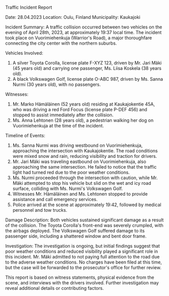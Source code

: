  Traffic Incident Report

Date: 28.04.2023
Location: Oulu, Finland
Municipality: Kaukajoki

Incident Summary:
A traffic collision occurred between two vehicles on the evening of April 28th, 2023, at approximately 19:37 local time. The incident took place on Vuorimiehenkuja (Warrior's Road), a major thoroughfare connecting the city center with the northern suburbs.

Vehicles Involved:
1. A silver Toyota Corolla, license plate F-XYZ 123, driven by Mr. Jari Mäki (45 years old) and carrying one passenger, Ms. Liisa Koskela (38 years old).
2. A black Volkswagen Golf, license plate O-ABC 987, driven by Ms. Sanna Nurmi (30 years old), with no passengers.

Witnesses:
1. Mr. Marko Hämäläinen (52 years old) residing at Kaukajokentie 45A, who was driving a red Ford Focus (license plate P-DEF 456) and stopped to assist immediately after the collision.
2. Ms. Anna Lehtonen (28 years old), a pedestrian walking her dog on Vuorimiehenkuja at the time of the incident.

Timeline of Events:
1. Ms. Sanna Nurmi was driving westbound on Vuorimiehenkuja, approaching the intersection with Kaukajokentie. The road conditions were mixed snow and rain, reducing visibility and traction for drivers.
2. Mr. Jari Mäki was traveling eastbound on Vuorimiehenkuja, also approaching the same intersection. He failed to notice that the traffic light had turned red due to the poor weather conditions.
3. Ms. Nurmi proceeded through the intersection with caution, while Mr. Mäki attempted to stop his vehicle but slid on the wet and icy road surface, colliding with Ms. Nurmi's Volkswagen Golf.
4. Witnesses Mr. Hämäläinen and Ms. Lehtonen stopped to provide assistance and call emergency services.
5. Police arrived at the scene at approximately 19:42, followed by medical personnel and tow trucks.

Damage Description:
Both vehicles sustained significant damage as a result of the collision. The Toyota Corolla's front-end was severely crumpled, with the airbags deployed. The Volkswagen Golf suffered damage to its passenger side, including a shattered window and bent door frame.

Investigation:
The investigation is ongoing, but initial findings suggest that poor weather conditions and reduced visibility played a significant role in this incident. Mr. Mäki admitted to not paying full attention to the road due to the adverse weather conditions. No charges have been filed at this time, but the case will be forwarded to the prosecutor's office for further review.

This report is based on witness statements, physical evidence from the scene, and interviews with the drivers involved. Further investigation may reveal additional details or contributing factors.